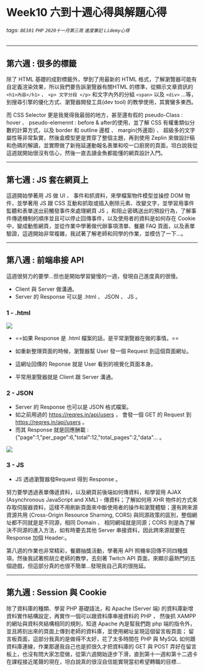 # Week10 六到十週心得與解題心得
###### tags: `BE101` `PHP` `2020十一月第三周` `進度筆記` `Lidemy心得`

***

## 第六週 : 很多的標籤   

除了 HTML 基礎的成對標籤外，學到了用最新的 HTML 格式，了解瀏覽器可能有自定義渲染效果，所以我們要告訴瀏覽器有關HTML 的標準，從顯示文章資訊的 `<h1>內容</h1>` 、 `<p> 文字分段 </p>` 和文字內外的分組 `<span>` 以及 `<div>` ...等，到搜尋引擎的優化方式、瀏覽器開發工具(dev tool) 的教學使用，其實蠻多東西。   

而 CSS Selector 更是我覺得我最弱的地方，甚至還有假的 pseudo-Class : hover 、 pseudo-elemennt : before & after的使用，並了解 CSS 有權重類似分數的計算方式，以及 border 和 outline 邊框 、 margin(外邊距) 、 超級多的文字屬性等非常紮實，然後盒模型更是貫穿了整個主題，再到使用 Zeplin 來做設計稿和色碼的解讀，並實際做了新拖延運動報名表單和咬一口廚房的頁面，坦白說我從這週就開始很沒有信心，然後一直去讀金魚都能懂的網頁設計入門。

----------------------------------   

## 第七週 : JS 套在網頁上   

這週開始學著用 JS 做 UI 、 事件和抓資料，來學檔案物件模型並操控 DOM 物件，並學著用 JS 跟 CSS 互動和抓取或插入刪除元素、改變文字，並學習用事件監聽和表單送出前觸發事件來處理網頁 JS ，和阻止密碼送出的預設行為，了解事件傳遞機制的順序並且可以停止回傳事件，以及使用者的資料是如何存在 Cookie 中，變成動態網頁，並從作業中學著做代辦事項清單、餐廳 FAQ 頁面，以及表單驗證，這週開始非常複雜，我試著了解老師和同學的作業，並模仿了一下...。   

----------------------------------   

## 第八週 : 前端串接 API   

這週很努力的要學...但也是開始學習變慢的一週，發現自己進度真的很慢。  

- Client 與 Server 做溝通。  
- Server 的 Response 可以是 .html 、 JSON 、 JS 。  

### 1 - .html
![](https://i.imgur.com/78doWHP.png)   

- ==如果 Response 是 .html 檔案的話，是平常瀏覽器在做的事情。==   

- 如重新整理頁面的時候，瀏覽器幫 User 發一個 Request 到這個頁面網址。    

- 這網址回傳的 Reponse 就是 User 看到的視覺化頁面本身。    

- 平常用瀏覽器就是 Client 跟 Server 溝通。  

### 2 - JSON
- Server 的 Response 也可以是 JSON 格式檔案。  
- 如之前用過的 https://reqres.in/api/users ， 會發一個 GET 的 Request 到 https://reqres.in/api/users 。  
- 而其 Response 就是回應酬載 : {"page":1,"per_page":6,"total":12,"total_pages":2,"data"... 。   

![](https://i.imgur.com/MhmO2D0.png)   

### 3 - JS  
- JS 透過瀏覽器發Request 得到 Response 。  

努力要學透過表單傳遞資料，以及網頁前後端如何傳資料，和學習用 AJAX (Asynchronous JavaScript and XML) - 傳資料；了解如何用 XHR 物件的方式來存取伺服器資料，這樣不用刷新頁面來中斷使用者的操作和瀏覽體驗；還有跨來源資源共用 (Cross-Origin Resource Sharning, CORS) 與同源政策的區別，整個網址都不同就是是不同源，相同 Domain 、 相同網域就是同源；CORS 則是為了解決不同源的進入方法，如有時要去其他 Server 串接資料，因此跨來源就要在 Response 加個 Header:。     

第八週的作業也非常精彩，餐廳抽獎活動，學著用 API 照機率回傳不同四種獎項，然後我試著照胡立老師的教學，去刻著 Twitch API 頁面，來顯示最熱門的五個遊戲，但這部分真的也很不簡單...發現我自己真的很拖延。  

----------------------------------  

## 第九週 : Session 與 Cookie 

除了資料庫的種類、學習 PHP 基礎語法，和 Apache (Server 端) 的資料庫新增資料實作結構設定，再實作一個可以跟資料庫串接資料的 PHP ， 然後抓 XAMPP 的網址與資料夾結構相同的規則，知道 Apache 內是幫我們跑 php 端的指令外，並且將刻出來的頁面上傳到老師的資料庫，並使用網址呈現這個留言板頁面； 留言板頁面，這部分我真的是做得不太好，花了太多時間在 PHP 與 MySQL 如何跟資料庫連線，作業那邊我自己也是抓很久才把資料庫的 GET 與 POST 弄好在留言板上，也沒有問大家怎麼做，從第六週開始逐步下滑，直到第十一週和第十二週卡在課程接近尾聲的現在，坦白說真的很沒自信能實現當初希望轉職的目標...  